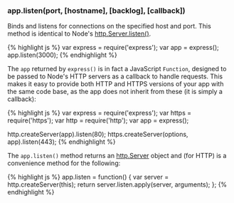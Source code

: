 <!---
 Copyright (c) 2016 StrongLoop, IBM, and Express Contributors
 License: MIT
-->

<h3 id='app.listen'>app.listen(port, [hostname], [backlog], [callback])</h3>

Binds and listens for connections on the specified host and port.
This method is identical to Node's [http.Server.listen()](http://nodejs.org/api/http.html#http_server_listen_port_hostname_backlog_callback).

{% highlight js %}
var express = require('express');
var app = express();
app.listen(3000);
{% endhighlight %}

The `app` returned by `express()` is in fact a JavaScript
`Function`, designed to be passed to Node's HTTP servers as a callback
to handle requests. This makes it easy to provide both HTTP and HTTPS versions of
your app with the same code base, as the app does not inherit from these
(it is simply a callback):

{% highlight js %}
var express = require('express');
var https = require('https');
var http = require('http');
var app = express();

http.createServer(app).listen(80);
https.createServer(options, app).listen(443);
{% endhighlight %}

The `app.listen()` method returns an [http.Server](https://nodejs.org/api/http.html#http_class_http_server) object and (for HTTP) is a convenience method for the following:

{% highlight js %}
app.listen = function() {
  var server = http.createServer(this);
  return server.listen.apply(server, arguments);
};
{% endhighlight %}
